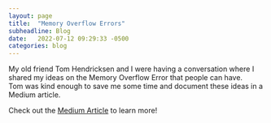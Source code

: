 ```yaml
---
layout: page
title:  "Memory Overflow Errors"
subheadline: Blog
date:   2022-07-12 09:29:33 -0500
categories: blog
---
```

My old friend Tom Hendricksen and I were having a conversation where I shared my ideas on the Memory Overflow Error that people can have.  
Tom was kind enough to save me some time and document these ideas in a Medium article.

Check out the [Medium Article][medium-article] to learn more!

[medium-article]: https://medium.com/@TomHenricksen/stop-the-memory-overflow-error-like-stackoverflow-for-humans-54c97de78e7f

